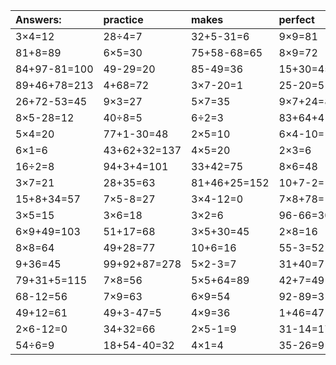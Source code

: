 | Answers: | practice | makes | perfect | ! |
| :--- | :--- | :--- | :--- | :--- |
| 3×4=12 | 28÷4=7 | 32+5-31=6 | 9×9=81 | 2×6+3=15 | 
| 81+8=89 | 6×5=30 | 75+58-68=65 | 8×9=72 | 34-1=33 | 
| 84+97-81=100 | 49-29=20 | 85-49=36 | 15+30=45 | 77-21=56 | 
| 89+46+78=213 | 4+68=72 | 3×7-20=1 | 25-20=5 | 5×2=10 | 
| 26+72-53=45 | 9×3=27 | 5×7=35 | 9×7+24=87 | 8×7=56 | 
| 8×5-28=12 | 40÷8=5 | 6÷2=3 | 83+64+41=188 | 38+60-21=77 | 
| 5×4=20 | 77+1-30=48 | 2×5=10 | 6×4-10=14 | 55+28=83 | 
| 6×1=6 | 43+62+32=137 | 4×5=20 | 2×3=6 | 5×8=40 | 
| 16÷2=8 | 94+3+4=101 | 33+42=75 | 8×6=48 | 43+86+3=132 | 
| 3×7=21 | 28+35=63 | 81+46+25=152 | 10+7-2=15 | 24+17+91=132 | 
| 15+8+34=57 | 7×5-8=27 | 3×4-12=0 | 7×8+78=134 | 7×4=28 | 
| 3×5=15 | 3×6=18 | 3×2=6 | 96-66=30 | 7×6-30=12 | 
| 6×9+49=103 | 51+17=68 | 3×5+30=45 | 2×8=16 | 4×5-8=12 | 
| 8×8=64 | 49+28=77 | 10+6=16 | 55-3=52 | 7×8-10=46 | 
| 9+36=45 | 99+92+87=278 | 5×2-3=7 | 31+40=71 | 71+4=75 | 
| 79+31+5=115 | 7×8=56 | 5×5+64=89 | 42+7=49 | 48+91-60=79 | 
| 68-12=56 | 7×9=63 | 6×9=54 | 92-89=3 | 4+80-44=40 | 
| 49+12=61 | 49+3-47=5 | 4×9=36 | 1+46=47 | 6+72=78 | 
| 2×6-12=0 | 34+32=66 | 2×5-1=9 | 31-14=17 | 92-18=74 | 
| 54÷6=9 | 18+54-40=32 | 4×1=4 | 35-26=9 | 13+84=97 | 
